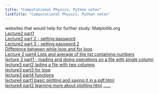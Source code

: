 ```yaml
---
title: "Computational Physics, Python notes"
linkTitle: "Computational Physics, Python notes"
---
```

websites that would help for further study:
Matplotlib.org <br>
<a href="lecture2 part 1.html" target="_blank">Lecture2 part1</a><br>
<a href="Lecture2 part 2 - setting password.html" target="_blank">Lecture2 part 2 - setting password</a><br>
<a href="Lecture2 part3 - setting password 2.html" target="_blank">Lecture2 part 3 - setting password 2</a><br>
<a href="whileorforloop.md" target="_blank">Difference between while loop and for loop</a><br>
<a href="Lecture 2 part4 Lists and average of the list containing numbers.html" target="_blank">Lecture 2 part4 Lists and average of the list containing numbers</a><br>
<a href="lecture 3 part1 - loading and doing operations on a file with single column.html" target="_blank">lecture 3 part1 - loading and doing operations on a file with single column</a><br>
<a href="lecture3 part2 lading a file with two columns.html" target="_blank">lecture3 part2 lading a file with two columns</a><br>
<a href="lecture3 part3 for loop.html" target="_blank"> lecture3 part3 for loop</a><br>
<a href="lecture3 part4 functions.html" target="_blank"> lecture3 part4 functions</a><br>
<a href="lecture4 part1 basic plotting and saving it in a pdf.html" target="_blank"> lecture4 part1 basic plotting and saving it in a pdf.html</a><br>
<a href="lecture4 part2 learing more about plotting.html" target="_blank"> lecture4 part2 learning more about plotting.html</a><be>
<a href="...." target="_blank"> ......</a><br>
